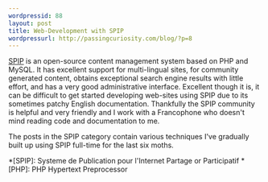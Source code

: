 ```yaml
--- 
wordpressid: 88
layout: post
title: Web-Development with SPIP
wordpressurl: http://passingcuriosity.com/blog/?p=8
---
```

[SPIP](http://www.spip.net/) is an open-source content management system based on PHP and MySQL. It has excellent support for multi-lingual sites, for community generated content, obtains exceptional search engine results with little effort, and has a very good administrative interface. Excellent though it is, it can be difficult to get started developing web-sites using SPIP due to its sometimes patchy English documentation. Thankfully the SPIP community is helpful and very friendly and I work with a Francophone who doesn't mind reading code and documentation to me.

The posts in the SPIP category contain various techniques I've gradually built up using SPIP full-time for the last six moths.

*[SPIP]: Systeme de Publication pour l'Internet Partage or Participatif
*[PHP]: PHP Hypertext Preprocessor
